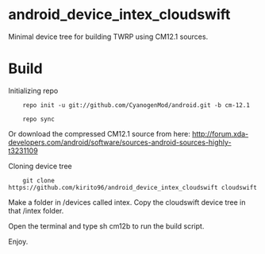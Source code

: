 # android_device_intex_cloudswift

Minimal device tree for building TWRP using CM12.1 sources.

# Build

Initializing repo

        repo init -u git://github.com/CyanogenMod/android.git -b cm-12.1
    
        repo sync

Or download the compressed CM12.1 source from here: http://forum.xda-developers.com/android/software/sources-android-sources-highly-t3231109

Cloning device tree
    
        git clone https://github.com/kirito96/android_device_intex_cloudswift cloudswift
    
Make a folder in /devices called intex. Copy the cloudswift device tree in that /intex folder.

Open the terminal and type sh cm12b to run the build script. 

Enjoy.
